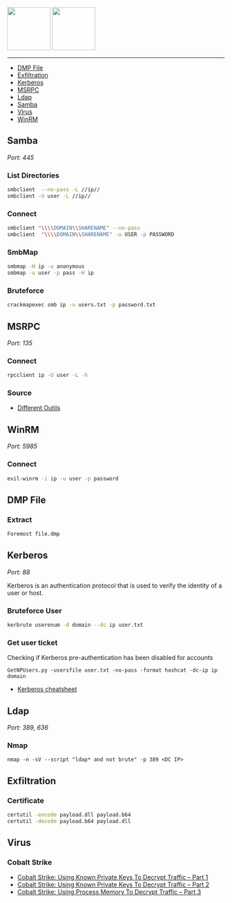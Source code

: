 <img height="100px" src="https://user-images.githubusercontent.com/28403617/172732896-97a2e867-7e5a-473d-afd4-c00a0378b7ac.svg#gh-light-mode-only" />
<img height="100px" src="https://user-images.githubusercontent.com/28403617/172732894-5a754b66-c657-4830-8a88-6f7d6b0956da.svg#gh-dark-mode-only" />

---

- [DMP File](#dmp-file)
- [Exfiltration](#exfiltration)
- [Kerberos](#kerberos)
- [MSRPC](#msrpc)
- [Ldap](#ldap)
- [Samba](#samba)
- [Virus](#virus)
- [WinRM](#winrm)

## Samba
*Port: 445*

### List Directories
```bash
smbclient  --no-pass -L //ip//
smbclient -U user -L //ip//
```

### Connect
```bash
smbclient "\\\\DOMAIN\\SHARENAME" --no-pass
smbclient  "\\\\DOMAIN\\SHARENAME" -u USER -p PASSWORD
```

### SmbMap
```bash
smbmap -H ip -u anonymous
smbmap -u user -p pass -H ip
```

### Bruteforce
```bash
crackmapexec smb ip -u users.txt -p password.txt
```

## MSRPC
*Port: 135*

### Connect
```bash
rpcclient ip -U user -L -h
```

### Source
- [Different Outils](https://www.hackingarticles.in/impacket-guide-smb-msrpc/)

## WinRM
*Port: 5985*

### Connect
```bash
evil-winrm -i ip -u user -p password
```

## DMP File
### Extract
```bash
Foremost file.dmp
```

## Kerberos
*Port: 88*

Kerberos is an authentication protocol that is used to verify the identity of a user or host.

### Bruteforce User
```bash
kerbrute userenum -d domain --dc ip user.txt
```

### Get user ticket
Checking if Kerberos pre-authentication has been disabled for accounts
```
GetNPUsers.py -usersfile user.txt -no-pass -format hashcat -dc-ip ip domain
```

- [Kerberos cheatsheet](https://gist.github.com/TarlogicSecurity/2f221924fef8c14a1d8e29f3cb5c5c4a)

## Ldap
*Port: 389, 636*

### Nmap
```
nmap -n -sV --script "ldap* and not brute" -p 389 <DC IP>
```

## Exfiltration
### Certificate
```cmd
certutil -encode payload.dll payload.b64
certutil -decode payload.b64 payload.dll
```

## Virus
### Cobalt Strike
- [Cobalt Strike: Using Known Private Keys To Decrypt Traffic – Part 1](https://blog.nviso.eu/2021/10/21/cobalt-strike-using-known-private-keys-to-decrypt-traffic-part-1/)
- [Cobalt Strike: Using Known Private Keys To Decrypt Traffic – Part 2](https://blog.nviso.eu/2021/10/27/cobalt-strike-using-known-private-keys-to-decrypt-traffic-part-2/)
- [Cobalt Strike: Using Process Memory To Decrypt Traffic – Part 3](https://blog.nviso.eu/2021/11/03/cobalt-strike-using-process-memory-to-decrypt-traffic-part-3/)
